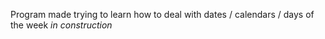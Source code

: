 Program made trying to learn how to deal with dates / calendars / days of the week
*in construction*